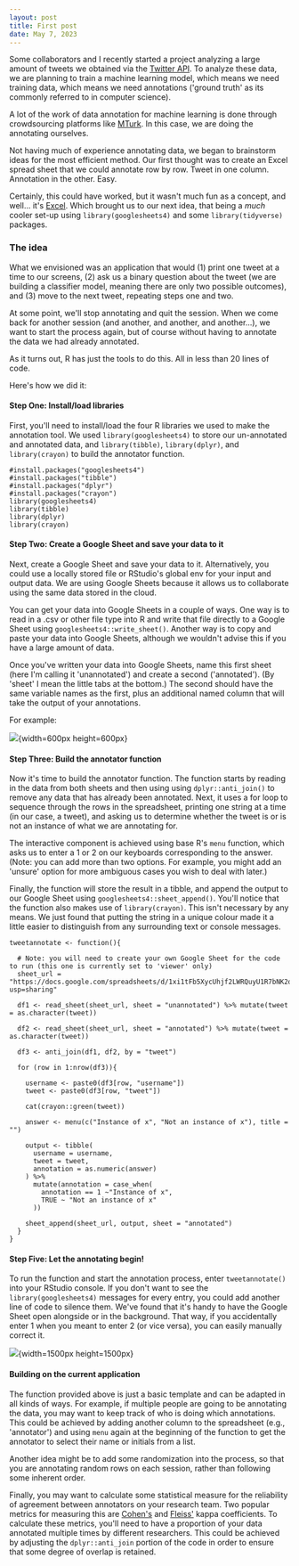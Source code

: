 ```yaml
---
layout: post
title: First post
date: May 7, 2023
---
```


Some collaborators and I recently started a project analyzing a large amount of tweets we obtained via the [Twitter API](https://developer.twitter.com/en/products/twitter-api/academic-research). To analyze these data, we are planning to train a machine learning model, which means we need training data, which means we need annotations ('ground truth' as its commonly referred to in computer science).

A lot of the work of data annotation for machine learning is done through crowdsourcing platforms like [MTurk](https://www.mturk.com/). In this case, we are doing the annotating ourselves. 

Not having much of experience annotating data, we began to brainstorm ideas for the most efficient method. Our first thought was to create an Excel spread sheet that we could annotate row by row. Tweet in one column. Annotation in the other. Easy. 

Certainly, this could have worked, but it wasn't much fun as a concept, and well... it's [Excel](https://www.reddit.com/r/statistics/comments/3raa8t/why_all_the_hate_towards_excel/). Which brought us to our next idea, that being a *much* cooler set-up using `library(googlesheets4)` and some `library(tidyverse)` packages.

### The idea

What we envisioned was an application that would (1) print one tweet at a time to our screens, (2) ask us a binary question about the tweet (we are building a classifier model, meaning there are only two possible outcomes), and (3) move to the next tweet, repeating steps one and two. 

At some point, we'll stop annotating and quit the session. When we come back for another session (and another, and another, and another...), we want to start the process again, but of course without having to annotate the data we had already annotated.

As it turns out, R has just the tools to do this. All in less than 20 lines of code. 

Here's how we did it:

#### Step One: Install/load libraries

First, you'll need to install/load the four R libraries we used to make the annotation tool. We used `library(googlesheets4)` to store our un-annotated and annotated data, and `library(tibble)`, `library(dplyr)`, and `library(crayon)` to build the annotator function.

```
#install.packages("googlesheets4")
#install.packages("tibble")
#install.packages("dplyr")
#install.packages("crayon")
library(googlesheets4)
library(tibble)
library(dplyr)
library(crayon)
```

#### Step Two: Create a Google Sheet and save your data to it

Next, create a Google Sheet and save your data to it. Alternatively, you could use a locally stored file or RStudio's global env for your input and output data. We are using Google Sheets because it allows us to collaborate using the same data stored in the cloud.

You can get your data into Google Sheets in a couple of ways. One way is to read in a .csv or other file type into R and write that file directly to a Google Sheet using `googlesheets4::write_sheet()`. Another way is to copy and paste your data into Google Sheets, although we wouldn't advise this if you have a large amount of data. 

Once you've written your data into Google Sheets, name this first sheet (here I'm calling it 'unannotated') and create a second ('annotated'). (By 'sheet' I mean the little tabs at the bottom.) The second should have the same variable names as the first, plus an additional named column that will take the output of your annotations. 

For example:

![](/post/annotating-data_files/annotator-spreadsheet3.png){width=600px height=600px}

#### Step Three: Build the annotator function

Now it's time to build the annotator function. The function starts by reading in the data from both sheets and then using using ```dplyr::anti_join()``` to remove any data that has already been annotated. Next, it uses a for loop to sequence through the rows in the spreadsheet, printing one string at a time (in our case, a tweet), and asking us to determine whether the tweet is or is not an instance of what we are annotating for. 

The interactive component is achieved using base R's ```menu``` function, which asks us to enter a 1 or 2 on our keyboards corresponding to the answer. (Note: you can add more than two options. For example, you might add an 'unsure' option for more ambiguous cases you wish to deal with later.) 

Finally, the function will store the result in a tibble, and append the output to our Google Sheet using ```googlesheets4::sheet_append()```. You'll notice that the function also makes use of ```library(crayon)```. This isn't necessary by any means. We just found that putting the string in a unique colour made it a little easier to distinguish from any surrounding text or console messages. 

```
tweetannotate <- function(){
  
  # Note: you will need to create your own Google Sheet for the code to run (this one is currently set to 'viewer' only)
  sheet_url = "https://docs.google.com/spreadsheets/d/1xi1tFb5XycUhjf2LWRQuyU1R7bNK2oZnmHoCF5y4Moo/edit?usp=sharing"

  df1 <- read_sheet(sheet_url, sheet = "unannotated") %>% mutate(tweet = as.character(tweet))

  df2 <- read_sheet(sheet_url, sheet = "annotated") %>% mutate(tweet = as.character(tweet))

  df3 <- anti_join(df1, df2, by = "tweet")

  for (row in 1:nrow(df3)){
  
    username <- paste0(df3[row, "username"])
    tweet <- paste0(df3[row, "tweet"])
  
    cat(crayon::green(tweet))
  
    answer <- menu(c("Instance of x", "Not an instance of x"), title = "")
  
    output <- tibble(
      username = username,
      tweet = tweet,
      annotation = as.numeric(answer)
    ) %>%
      mutate(annotation = case_when(
        annotation == 1 ~"Instance of x",
        TRUE ~ "Not an instance of x"
      ))
  
    sheet_append(sheet_url, output, sheet = "annotated")
  }
}
```

#### Step Five: Let the annotating begin!

To run the function and start the annotation process, enter ```tweetannotate()``` into your RStudio console. If you don't want to see the ```library(googlesheets4)``` messages for every entry, you could add another line of code to silence them. We've found that it's handy to have the Google Sheet open alongside or in the background. That way, if you accidentally enter 1 when you meant to enter 2 (or vice versa), you can easily manually correct it.

![](/post/annotating-data_files/annotate-tweet-video.gif){width=1500px height=1500px}

#### Building on the current application

The function provided above is just a basic template and can be adapted in all kinds of ways. For example, if multiple people are going to be annotating the data, you may want to keep track of who is doing which annotations. This could be achieved by adding another column to the spreadsheet (e.g., 'annotator') and using ```menu``` again at the beginning of the function to get the annotator to select their name or initials from a list.

Another idea might be to add some randomization into the process, so that you are annotating random rows on each session, rather than following some inherent order.

Finally, you may want to calculate some statistical measure for the reliability of agreement between annotators on your research team. Two popular metrics for measuring this are [Cohen's](https://en.wikipedia.org/wiki/Cohen%27s_kappa) and [Fleiss'](https://en.wikipedia.org/wiki/Fleiss%27_kappa) kappa coefficients. To calculate these metrics, you'll need to have a proportion of your data annotated multiple times by different researchers. This could be achieved by adjusting the `dplyr::anti_join` portion of the code in order to ensure that some degree of overlap is retained.
